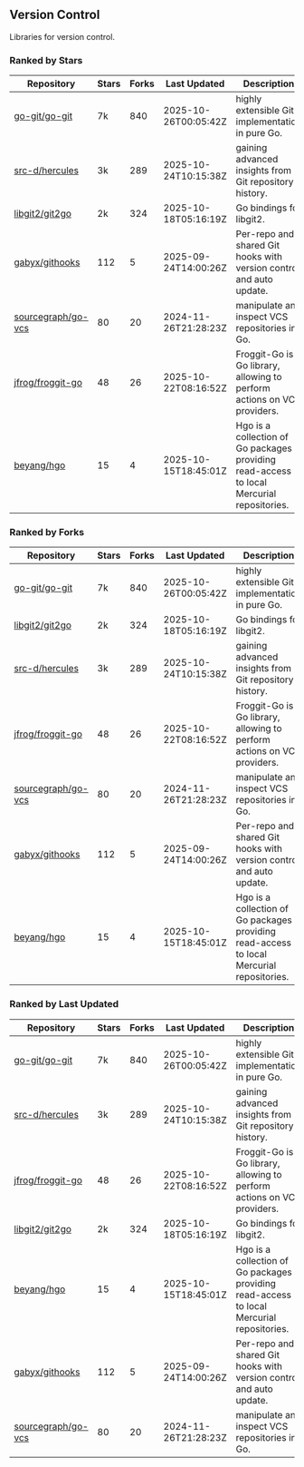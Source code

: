 ## Version Control

Libraries for version control.

### Ranked by Stars

| Repository | Stars | Forks | Last Updated | Description | 
|------------|-------|-------|--------------|-------------|
| [go-git/go-git](https://github.com/go-git/go-git) | 7k | 840 | 2025-10-26T00:05:42Z |  highly extensible Git implementation in pure Go. |
| [src-d/hercules](https://github.com/src-d/hercules) | 3k | 289 | 2025-10-24T10:15:38Z |  gaining advanced insights from Git repository history. |
| [libgit2/git2go](https://github.com/libgit2/git2go) | 2k | 324 | 2025-10-18T05:16:19Z |  Go bindings for libgit2. |
| [gabyx/githooks](https://github.com/gabyx/githooks) | 112 | 5 | 2025-09-24T14:00:26Z |  Per-repo and shared Git hooks with version control and auto update. |
| [sourcegraph/go-vcs](https://github.com/sourcegraph/go-vcs) | 80 | 20 | 2024-11-26T21:28:23Z |  manipulate and inspect VCS repositories in Go. |
| [jfrog/froggit-go](https://github.com/jfrog/froggit-go) | 48 | 26 | 2025-10-22T08:16:52Z |  Froggit-Go is a Go library, allowing to perform actions on VCS providers. |
| [beyang/hgo](https://github.com/beyang/hgo) | 15 | 4 | 2025-10-15T18:45:01Z |  Hgo is a collection of Go packages providing read-access to local Mercurial repositories. |

### Ranked by Forks

| Repository | Stars | Forks | Last Updated | Description | 
|------------|-------|-------|--------------|-------------|
| [go-git/go-git](https://github.com/go-git/go-git) | 7k | 840 | 2025-10-26T00:05:42Z |  highly extensible Git implementation in pure Go. |
| [libgit2/git2go](https://github.com/libgit2/git2go) | 2k | 324 | 2025-10-18T05:16:19Z |  Go bindings for libgit2. |
| [src-d/hercules](https://github.com/src-d/hercules) | 3k | 289 | 2025-10-24T10:15:38Z |  gaining advanced insights from Git repository history. |
| [jfrog/froggit-go](https://github.com/jfrog/froggit-go) | 48 | 26 | 2025-10-22T08:16:52Z |  Froggit-Go is a Go library, allowing to perform actions on VCS providers. |
| [sourcegraph/go-vcs](https://github.com/sourcegraph/go-vcs) | 80 | 20 | 2024-11-26T21:28:23Z |  manipulate and inspect VCS repositories in Go. |
| [gabyx/githooks](https://github.com/gabyx/githooks) | 112 | 5 | 2025-09-24T14:00:26Z |  Per-repo and shared Git hooks with version control and auto update. |
| [beyang/hgo](https://github.com/beyang/hgo) | 15 | 4 | 2025-10-15T18:45:01Z |  Hgo is a collection of Go packages providing read-access to local Mercurial repositories. |

### Ranked by Last Updated

| Repository | Stars | Forks | Last Updated | Description | 
|------------|-------|-------|--------------|-------------|
| [go-git/go-git](https://github.com/go-git/go-git) | 7k | 840 | 2025-10-26T00:05:42Z |  highly extensible Git implementation in pure Go. |
| [src-d/hercules](https://github.com/src-d/hercules) | 3k | 289 | 2025-10-24T10:15:38Z |  gaining advanced insights from Git repository history. |
| [jfrog/froggit-go](https://github.com/jfrog/froggit-go) | 48 | 26 | 2025-10-22T08:16:52Z |  Froggit-Go is a Go library, allowing to perform actions on VCS providers. |
| [libgit2/git2go](https://github.com/libgit2/git2go) | 2k | 324 | 2025-10-18T05:16:19Z |  Go bindings for libgit2. |
| [beyang/hgo](https://github.com/beyang/hgo) | 15 | 4 | 2025-10-15T18:45:01Z |  Hgo is a collection of Go packages providing read-access to local Mercurial repositories. |
| [gabyx/githooks](https://github.com/gabyx/githooks) | 112 | 5 | 2025-09-24T14:00:26Z |  Per-repo and shared Git hooks with version control and auto update. |
| [sourcegraph/go-vcs](https://github.com/sourcegraph/go-vcs) | 80 | 20 | 2024-11-26T21:28:23Z |  manipulate and inspect VCS repositories in Go. |

